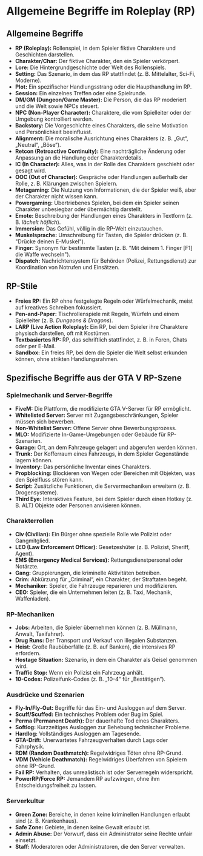 # Allgemeine Begriffe im Roleplay (RP)

## Allgemeine Begriffe
- **RP (Roleplay):** Rollenspiel, in dem Spieler fiktive Charaktere und Geschichten darstellen.
- **Charakter/Char:** Der fiktive Charakter, den ein Spieler verkörpert.
- **Lore:** Die Hintergrundgeschichte oder Welt des Rollenspiels.
- **Setting:** Das Szenario, in dem das RP stattfindet (z. B. Mittelalter, Sci-Fi, Moderne).
- **Plot:** Ein spezifischer Handlungsstrang oder die Haupthandlung im RP.
- **Session:** Ein einzelnes Treffen oder eine Spielrunde.
- **DM/GM (Dungeon/Game Master):** Die Person, die das RP moderiert und die Welt sowie NPCs steuert.
- **NPC (Non-Player Character):** Charaktere, die vom Spielleiter oder der Umgebung kontrolliert werden.
- **Backstory:** Die Vorgeschichte eines Charakters, die seine Motivation und Persönlichkeit beeinflusst.
- **Alignment:** Die moralische Ausrichtung eines Charakters (z. B. „Gut“, „Neutral“, „Böse“).
- **Retcon (Retroactive Continuity):** Eine nachträgliche Änderung oder Anpassung an die Handlung oder Charakterdetails.
- **IC (In Character):** Alles, was in der Rolle des Charakters geschieht oder gesagt wird.
- **OOC (Out of Character):** Gespräche oder Handlungen außerhalb der Rolle, z. B. Klärungen zwischen Spielern.
- **Metagaming:** Die Nutzung von Informationen, die der Spieler weiß, aber der Charakter nicht wissen kann.
- **Powergaming:** Übertriebenes Spielen, bei dem ein Spieler seinen Charakter unbesiegbar oder übermächtig darstellt.
- **Emote:** Beschreibung der Handlungen eines Charakters in Textform (z. B. *lächelt höflich*).
- **Immersion:** Das Gefühl, völlig in die RP-Welt einzutauchen.
- **Muskelsprache:** Umschreibung für Tasten, die Spieler drücken (z. B. "Drücke deinen E-Muskel").
- **Finger:** Synonym für bestimmte Tasten (z. B. "Mit deinem 1. Finger [F1] die Waffe wechseln").
- **Dispatch:** Nachrichtensystem für Behörden (Polizei, Rettungsdienst) zur Koordination von Notrufen und Einsätzen.

## RP-Stile
- **Freies RP:** Ein RP ohne festgelegte Regeln oder Würfelmechanik, meist auf kreatives Schreiben fokussiert.
- **Pen-and-Paper:** Tischrollenspiele mit Regeln, Würfeln und einem Spielleiter (z. B. *Dungeons & Dragons*).
- **LARP (Live Action Roleplay):** Ein RP, bei dem Spieler ihre Charaktere physisch darstellen, oft mit Kostümen.
- **Textbasiertes RP:** RP, das schriftlich stattfindet, z. B. in Foren, Chats oder per E-Mail.
- **Sandbox:** Ein freies RP, bei dem die Spieler die Welt selbst erkunden können, ohne strikten Handlungsrahmen.

## Spezifische Begriffe aus der GTA V RP-Szene

### Spielmechanik und Server-Begriffe
- **FiveM:** Die Plattform, die modifizierte GTA V-Server für RP ermöglicht.
- **Whitelisted Server:** Server mit Zugangsbeschränkungen, Spieler müssen sich bewerben.
- **Non-Whitelist Server:** Offene Server ohne Bewerbungsprozess.
- **MLO:** Modifizierte In-Game-Umgebungen oder Gebäude für RP-Szenarien.
- **Garage:** Ort, an dem Fahrzeuge gelagert und abgerufen werden können.
- **Trunk:** Der Kofferraum eines Fahrzeugs, in dem Spieler Gegenstände lagern können.
- **Inventory:** Das persönliche Inventar eines Charakters.
- **Propblocking:** Blockieren von Wegen oder Bereichen mit Objekten, was den Spielfluss stören kann.
- **Script:** Zusätzliche Funktionen, die Servermechaniken erweitern (z. B. Drogensysteme).
- **Third Eye:** Interaktives Feature, bei dem Spieler durch einen Hotkey (z. B. ALT) Objekte oder Personen anvisieren können.

### Charakterrollen
- **Civ (Civilian):** Ein Bürger ohne spezielle Rolle wie Polizist oder Gangmitglied.
- **LEO (Law Enforcement Officer):** Gesetzeshüter (z. B. Polizist, Sheriff, Agent).
- **EMS (Emergency Medical Services):** Rettungsdienstpersonal oder Notärzte.
- **Gang:** Gruppierungen, die kriminelle Aktivitäten betreiben.
- **Crim:** Abkürzung für „Criminal“, ein Charakter, der Straftaten begeht.
- **Mechaniker:** Spieler, die Fahrzeuge reparieren und modifizieren.
- **CEO:** Spieler, die ein Unternehmen leiten (z. B. Taxi, Mechanik, Waffenladen).

### RP-Mechaniken
- **Jobs:** Arbeiten, die Spieler übernehmen können (z. B. Müllmann, Anwalt, Taxifahrer).
- **Drug Runs:** Der Transport und Verkauf von illegalen Substanzen.
- **Heist:** Große Raubüberfälle (z. B. auf Banken), die intensives RP erfordern.
- **Hostage Situation:** Szenario, in dem ein Charakter als Geisel genommen wird.
- **Traffic Stop:** Wenn ein Polizist ein Fahrzeug anhält.
- **10-Codes:** Polizeifunk-Codes (z. B. „10-4“ für „Bestätigen“).

### Ausdrücke und Szenarien
- **Fly-In/Fly-Out:** Begriffe für das Ein- und Ausloggen auf dem Server.
- **Scuff/Scuffed:** Ein technisches Problem oder Bug im Spiel.
- **Perma (Permanent Death):** Der dauerhafte Tod eines Charakters.
- **Softlog:** Kurzzeitiges Ausloggen zur Behebung technischer Probleme.
- **Hardlog:** Vollständiges Ausloggen am Tagesende.
- **GTA-Drift:** Unerwartetes Fahrzeugverhalten durch Lags oder Fahrphysik.
- **RDM (Random Deathmatch):** Regelwidriges Töten ohne RP-Grund.
- **VDM (Vehicle Deathmatch):** Regelwidriges Überfahren von Spielern ohne RP-Grund.
- **Fail RP:** Verhalten, das unrealistisch ist oder Serverregeln widerspricht.
- **PowerRP/Force RP:** Jemandem RP aufzwingen, ohne ihm Entscheidungsfreiheit zu lassen.

### Serverkultur
- **Green Zone:** Bereiche, in denen keine kriminellen Handlungen erlaubt sind (z. B. Krankenhaus).
- **Safe Zone:** Gebiete, in denen keine Gewalt erlaubt ist.
- **Admin Abuse:** Der Vorwurf, dass ein Administrator seine Rechte unfair einsetzt.
- **Staff:** Moderatoren oder Administratoren, die den Server verwalten.